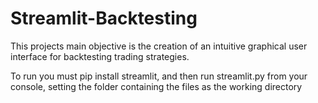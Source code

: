 # Streamlit-Backtesting
This projects main objective is the creation of an intuitive graphical user interface for backtesting trading strategies.

To run you must pip install streamlit, and then run streamlit.py from your console, setting the folder containing the files as the working directory
